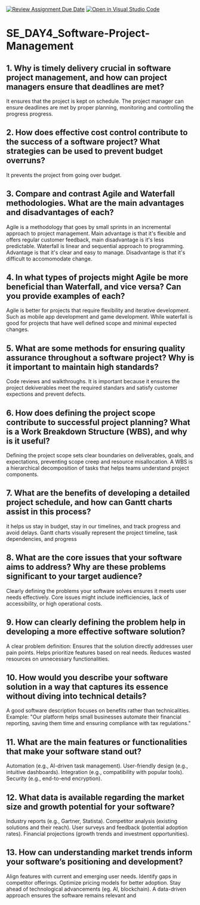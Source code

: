 [![Review Assignment Due Date](https://classroom.github.com/assets/deadline-readme-button-22041afd0340ce965d47ae6ef1cefeee28c7c493a6346c4f15d667ab976d596c.svg)](https://classroom.github.com/a/9pw6JKcu)
[![Open in Visual Studio Code](https://classroom.github.com/assets/open-in-vscode-2e0aaae1b6195c2367325f4f02e2d04e9abb55f0b24a779b69b11b9e10269abc.svg)](https://classroom.github.com/online_ide?assignment_repo_id=18482418&assignment_repo_type=AssignmentRepo)
# SE_DAY4_Software-Project-Management
## 1. Why is timely delivery crucial in software project management, and how can project managers ensure that deadlines are met?
It ensures that the project is kept on schedule. The project manager can ensure deadlines are met by proper planning, monitoring and controlling the progress progress.
## 2. How does effective cost control contribute to the success of a software project? What strategies can be used to prevent budget overruns?
It prevents the project from going over budget.
## 3. Compare and contrast Agile and Waterfall methodologies. What are the main advantages and disadvantages of each?
Agile is a methodology that goes by small sprints in an incremental approach to project management. Main advantage is that it's flexible and offers regular customer feedback, main disadvantage is it's less predictable. Waterfall is linear and sequential approach to programming. Advantage is that it's clear and easy to manage. Disadvantage is that it's difficult to accomomodate change.
## 4. In what types of projects might Agile be more beneficial than Waterfall, and vice versa? Can you provide examples of each?
Agile is better for projects that require flexibility and iterative development. Such as mobile app development and game development. While waterfall is good for projects that have well defined scope and minimal expected changes.
## 5. What are some methods for ensuring quality assurance throughout a software project? Why is it important to maintain high standards?
Code reviews and walkthroughs. It is important because it ensures the project dekiverables meet the required standars and satisfy customer expections and prevent defects.
## 6. How does defining the project scope contribute to successful project planning? What is a Work Breakdown Structure (WBS), and why is it useful?
Defining the project scope sets clear boundaries on deliverables, goals, and expectations, preventing scope creep and resource misallocation. A WBS  is a hierarchical decomposition of tasks that helps teams understand project components.
## 7. What are the benefits of developing a detailed project schedule, and how can Gantt charts assist in this process?
it helps us stay in budget, stay in our timelines, and track progress and avoid delays. Gantt charts visually represent the project timeline, task dependencies, and progress
## 8. What are the core issues that your software aims to address? Why are these problems significant to your target audience?
Clearly defining the problems your software solves ensures it meets user needs effectively. Core issues might include inefficiencies, lack of accessibility, or high operational costs.
## 9. How can clearly defining the problem help in developing a more effective software solution?
A clear problem definition: Ensures that the solution directly addresses user pain points.
Helps prioritize features based on real needs.
Reduces wasted resources on unnecessary functionalities.
## 10. How would you describe your software solution in a way that captures its essence without diving into technical details?
A good software description focuses on benefits rather than technicalities. Example: "Our platform helps small businesses automate their financial reporting, saving them time and ensuring compliance with tax regulations."
## 11. What are the main features or functionalities that make your software stand out?
Automation (e.g., AI-driven task management).
User-friendly design (e.g., intuitive dashboards).
Integration (e.g., compatibility with popular tools).
Security (e.g., end-to-end encryption).
## 12. What data is available regarding the market size and growth potential for your software?
Industry reports (e.g., Gartner, Statista).
Competitor analysis (existing solutions and their reach).
User surveys and feedback (potential adoption rates).
Financial projections (growth trends and investment opportunities).
## 13. How can understanding market trends inform your software’s positioning and development?
Align features with current and emerging user needs.
Identify gaps in competitor offerings.
Optimize pricing models for better adoption.
Stay ahead of technological advancements (eg. AI, blockchain).
A data-driven approach ensures the software remains relevant and
